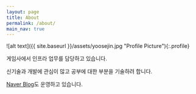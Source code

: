 ```yaml
---
layout: page
title: About
permalink: /about/
main_nav: true
---
```


![alt text]({{ site.baseurl }}/assets/yoosejin.jpg "Profile Picture"){:.profile}

게임사에서 인프라 업무를 담당하고 있습니다.

신기술과 개발에 관심이 많고 공부에 대한 부분을 기술하려 합니다.


[Naver Blog]도 운영하고 있습니다.

[Naver Blog]: https://blog.naver.com/sejin_yoo
